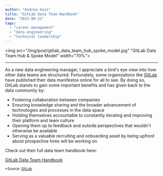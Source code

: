 ```yaml
---
author: "Andrew Goss"
title: "GitLab Data Team Handbook"
date: "2022-08-22"
tags:
  - "career management"
  - "data engineering"
  - "technical leadership"
---
```

<img src="/img/post/gitlab_data_team_hub_spoke_model.jpg" "GitLab Data Team Hub & Spoke Model" width="70%"><hr>

As a new data engineering manager, I appreciate a bird's eye view into how other data teams are structured. Fortunately, some organizations like <a href="https://about.gitlab.com" target=_>GitLab</a> have published their data manifestos online for all to see. By doing so, GitLab stands to gain some important benefits and has given back to the data community by:

* Fostering collaboration between companies
* Ensuring knowledge sharing and the broader advancement of technologies and processes in the data space
* Holding themselves accountable to constantly iterating and improving their platform and team culture
* Opening them up to feedback and outside perspectives that wouldn't otherwise be available
* Serving as a valuable recruiting and onboarding asset by being upfront about prospective hires will be working on 

Check out their full data team handbook here:

<a href="https://about.gitlab.com/handbook/business-technology/data-team" class="btn" target="_blank">GitLab Data Team Handbook</a><br>

<sub>*Source: <a href="https://about.gitlab.com" target=_>GitLab</a></sub>